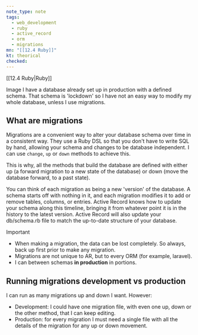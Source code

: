 ```yaml
---
note_type: note
tags:
  - web_development
  - ruby
  - active_record
  - orm
  - migrations
mn: "[[12.4 Ruby]]"
kt: theorical
checked: 
---
```

[[12.4 Ruby|Ruby]]

Image I have a database already set up in production with a defined schema. That schema is 'lockdown' so I have not an easy way to modify my whole database, unless I use migrations.

## What are migrations
Migrations are a convenient way to alter your database schema over time in a consistent way. They use a Ruby DSL so that you don't have to write SQL by hand, allowing your schema and changes to be database independent. I can use `change`, `up` or `down` methods to achieve this.  

This is why, all the methods that build the database are defined with either up (a forward migration to a new state of the database) or down (move the database forward, to a past state).

You can think of each migration as being a new 'version' of the database. A schema starts off with nothing in it, and each migration modifies it to add or remove tables, columns, or entries. Active Record knows how to update your schema along this timeline, bringing it from whatever point it is in the history to the latest version. Active Record will also update your db/schema.rb file to match the up-to-date structure of your database.

>[!important]
>- When making a migration, the data can be lost completely. So always, back up first prior to make any migration.
>- Migrations are not unique to AR, but to every ORM (for example, laravel). 
>- I can between schemas **in production** in portions. 

## Running migrations development vs production
I can run as many migrations up and down I want. However:
- Development: I could have one migration file, with even one up, down or the other method, that I can keep editing. 
- Production: for every migration I must need a single file with all the details of the migration for any up or down movement. 
